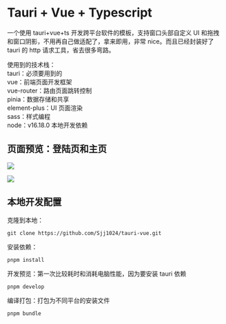 # Tauri + Vue + Typescript

一个使用 tauri+vue+ts 开发跨平台软件的模板，支持窗口头部自定义 UI 和拖拽和窗口阴影，不用再自己做适配了，拿来即用，非常 nice。而且已经封装好了 tauri 的 http 请求工具，省去很多弯路。

使用到的技术栈：  
tauri：必须要用到的  
vue：前端页面开发框架  
vue-router：路由页面跳转控制  
pinia：数据存储和共享  
element-plus：UI 页面渲染  
sass：样式编程  
node：v16.18.0 本地开发依赖

## 页面预览：登陆页和主页

![](https://jsd.cdn.zzko.cn/gh//1024huijia/QingChunMeizi@master/image.1reeubafd2v4.webp)

![](https://jsd.cdn.zzko.cn/gh//1024huijia/QingChunMeizi@master/image.xr5skp68j3k.webp)

## 本地开发配置

克隆到本地：

```
git clone https://github.com/Sjj1024/tauri-vue.git
```

安装依赖：

```
pnpm install
```

开发预览：第一次比较耗时和消耗电脑性能，因为要安装 tauri 依赖

```
pnpm develop
```

编译打包：打包为不同平台的安装文件

```
pnpm bundle
```
